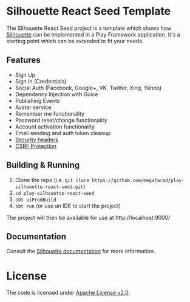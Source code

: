 Silhouette React Seed Template
=====================================

The Silhouette React Seed project is a template which shows how [Silhouette](https://github.com/playframework/play-silhouette) can be implemented in a Play Framework application. It's a starting point which can be extended to fit your needs.

## Features

* Sign Up
* Sign In (Credentials)
* Social Auth (Facebook, Google+, VK, Twitter, Xing, Yahoo)
* Dependency Injection with Guice
* Publishing Events
* Avatar service
* Remember me functionality
* Password reset/change functionality
* Account activation functionality
* Email sending and auth token cleanup
* [Security headers](https://www.playframework.com/documentation/latest/SecurityHeaders)
* [CSRF Protection](https://www.playframework.com/documentation/latest/ScalaCsrf)

## Building & Running

1. Clone the repo (i.e. `git clone https://github.com/megafarad/play-silhouette-react-seed.git`)
2. `cd play-silhouette-react-seed`
3. `sbt uiProdBuild`
4. `sbt run` (or use an IDE to start the project)

The project will then be available for use at http://localhost:9000/

## Documentation

Consult the [Silhouette documentation](https://silhouette.readme.io/docs) for more information. 

# License

The code is licensed under [Apache License v2.0](http://www.apache.org/licenses/LICENSE-2.0).
